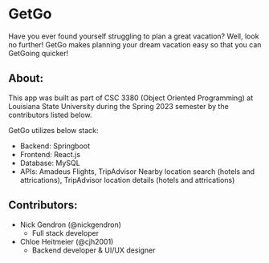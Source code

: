 # GetGo

Have you ever found yourself struggling to plan a great vacation? Well, look no further! GetGo makes planning your dream vacation easy so that you can GetGoing quicker!

## About:

This app was built as part of CSC 3380 (Object Oriented Programming) at Louisiana State University during the Spring 2023 semester by the contributors listed below. 

GetGo utilizes below stack:
  - Backend: Springboot
  - Frontend: React.js
  - Database: MySQL
  - APIs: Amadeus Flights, TripAdvisor Nearby location search (hotels and attrications), TripAdvisor location details (hotels and attrications)
  
## Contributors:
  - Nick Gendron (@nickgendron)
    - Full stack developer
  - Chloe Heitmeier (@cjh2001)
    - Backend developer & UI/UX designer

